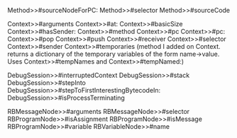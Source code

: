 Method>>#sourceNodeForPC:
Method>>#selector
Method>>#sourceCode

Context>>#arguments
Context>>#at:
Context>>#basicSize
Context>>#hasSender:
Context>>#method
Context>>#pc
Context>>#pc:
Context>>#pop
Context>>#push
Context>>#receiver
Context>>#selector
Context>>#sender
Context>>#temporaries (method I added on Context. returns a dictionary of the temporary variables of the form name->value. Uses Context>>#tempNames and Context>>#tempNamed:)

DebugSession>>#interruptedContext
DebugSession>>#stack
DebugSession>>#stepInto
DebugSession>>#stepToFirstInterestingBytecodeIn:
DebugSession>>#isProcessTerminating

RBMessageNode>>#arguments
RBMessageNode>>#selector
RBProgramNode>>#isAssignment
RBProgramNode>>#isMessage
RBProgramNode>>#variable
RBVariableNode>>#name
